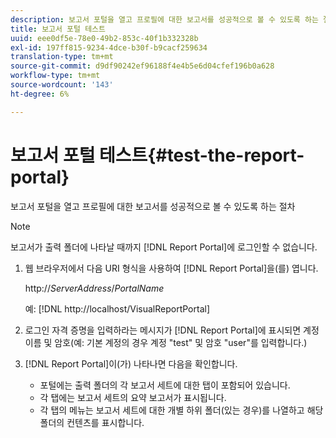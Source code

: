 ```yaml
---
description: 보고서 포털을 열고 프로필에 대한 보고서를 성공적으로 볼 수 있도록 하는 절차
title: 보고서 포털 테스트
uuid: eee0df5e-78e0-49b2-853c-40f1b332328b
exl-id: 197ff815-9234-4dce-b30f-b9cacf259634
translation-type: tm+mt
source-git-commit: d9df90242ef96188f4e4b5e6d04cfef196b0a628
workflow-type: tm+mt
source-wordcount: '143'
ht-degree: 6%

---
```


# 보고서 포털 테스트{#test-the-report-portal}

보고서 포털을 열고 프로필에 대한 보고서를 성공적으로 볼 수 있도록 하는 절차

>[!NOTE]
>
>보고서가 출력 폴더에 나타날 때까지 [!DNL Report Portal]에 로그인할 수 없습니다.

1. 웹 브라우저에서 다음 URI 형식을 사용하여 [!DNL Report Portal]을(를) 엽니다.

   http://*ServerAddress*/*PortalName*

   예: [!DNL http://localhost/VisualReportPortal]

1. 로그인 자격 증명을 입력하라는 메시지가 [!DNL Report Portal]에 표시되면 계정 이름 및 암호(예: 기본 계정의 경우 계정 &quot;test&quot; 및 암호 &quot;user&quot;를 입력합니다.)
1. [!DNL Report Portal]이(가) 나타나면 다음을 확인합니다.

   * 포털에는 출력 폴더의 각 보고서 세트에 대한 탭이 포함되어 있습니다.
   * 각 탭에는 보고서 세트의 요약 보고서가 표시됩니다.
   * 각 탭의 메뉴는 보고서 세트에 대한 개별 하위 폴더(있는 경우)를 나열하고 해당 폴더의 컨텐츠를 표시합니다.
